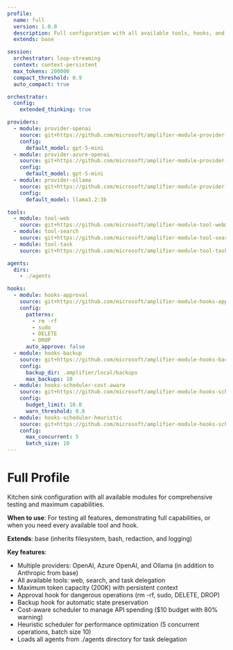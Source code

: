 ```yaml
---
profile:
  name: full
  version: 1.0.0
  description: Full configuration with all available tools, hooks, and agents
  extends: base

session:
  orchestrator: loop-streaming
  context: context-persistent
  max_tokens: 200000
  compact_threshold: 0.9
  auto_compact: true

orchestrator:
  config:
    extended_thinking: true

providers:
  - module: provider-openai
    source: git+https://github.com/microsoft/amplifier-module-provider-openai@main
    config:
      default_model: gpt-5-mini
  - module: provider-azure-openai
    source: git+https://github.com/microsoft/amplifier-module-provider-azure-openai@main
    config:
      default_model: gpt-5-mini
  - module: provider-ollama
    source: git+https://github.com/microsoft/amplifier-module-provider-ollama@main
    config:
      default_model: llama3.2:3b

tools:
  - module: tool-web
    source: git+https://github.com/microsoft/amplifier-module-tool-web@main
  - module: tool-search
    source: git+https://github.com/microsoft/amplifier-module-tool-search@main
  - module: tool-task
    source: git+https://github.com/microsoft/amplifier-module-tool-task@main

agents:
  dirs:
    - ./agents

hooks:
  - module: hooks-approval
    source: git+https://github.com/microsoft/amplifier-module-hooks-approval@main
    config:
      patterns:
        - rm -rf
        - sudo
        - DELETE
        - DROP
      auto_approve: false
  - module: hooks-backup
    source: git+https://github.com/microsoft/amplifier-module-hooks-backup@main
    config:
      backup_dir: .amplifier/local/backups
      max_backups: 10
  - module: hooks-scheduler-cost-aware
    source: git+https://github.com/microsoft/amplifier-module-hooks-scheduler-cost-aware@main
    config:
      budget_limit: 10.0
      warn_threshold: 0.8
  - module: hooks-scheduler-heuristic
    source: git+https://github.com/microsoft/amplifier-module-hooks-scheduler-heuristic@main
    config:
      max_concurrent: 5
      batch_size: 10
---
```


# Full Profile

Kitchen sink configuration with all available modules for comprehensive testing and maximum capabilities.

**When to use**: For testing all features, demonstrating full capabilities, or when you need every available tool and hook.

**Extends**: base (inherits filesystem, bash, redaction, and logging)

**Key features**:
- Multiple providers: OpenAI, Azure OpenAI, and Ollama (in addition to Anthropic from base)
- All available tools: web, search, and task delegation
- Maximum token capacity (200K) with persistent context
- Approval hook for dangerous operations (rm -rf, sudo, DELETE, DROP)
- Backup hook for automatic state preservation
- Cost-aware scheduler to manage API spending ($10 budget with 80% warning)
- Heuristic scheduler for performance optimization (5 concurrent operations, batch size 10)
- Loads all agents from ./agents directory for task delegation